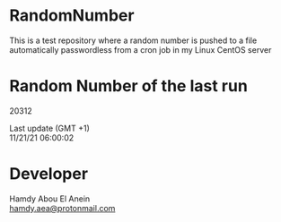 # RandomNumber    
This is a test repository where a random number is pushed to a file automatically passwordless from a cron job in my Linux CentOS server    
# Random Number of the last run   
20312
      
Last update (GMT +1)    
11/21/21 06:00:02
# Developer    
Hamdy Abou El Anein   
hamdy.aea@protonmail.com
